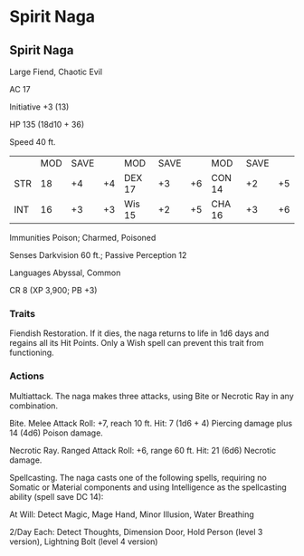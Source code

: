 # Spirit Naga

## Spirit Naga

Large Fiend, Chaotic Evil

AC 17

Initiative +3 (13)

HP 135 (18d10 + 36)

Speed 40 ft.

<table><tr><td></td><td>MOD</td><td>SAVE</td><td></td><td>MOD</td><td>SAVE</td><td></td><td>MOD</td><td>SAVE</td><td></td></tr><tr><td>STR</td><td>18</td><td>+4</td><td>+4</td><td>DEX 17</td><td>+3</td><td>+6</td><td>CON 14</td><td>+2</td><td>+5</td></tr><tr><td>INT</td><td>16</td><td>+3</td><td>+3</td><td>Wis 15</td><td>+2</td><td>+5</td><td>CHA 16</td><td>+3</td><td>+6</td></tr></table>

Immunities Poison; Charmed, Poisoned

Senses Darkvision 60 ft.; Passive Perception 12

Languages Abyssal, Common

CR 8 (XP 3,900; PB +3)

### Traits

Fiendish Restoration. If it dies, the naga returns to life in 1d6 days and regains all its Hit Points. Only a Wish spell can prevent this trait from functioning.

### Actions

Multiattack. The naga makes three attacks, using Bite or Necrotic Ray in any combination.

Bite. Melee Attack Roll: +7, reach 10 ft. Hit: 7 (1d6 + 4) Piercing damage plus 14 (4d6) Poison damage.

Necrotic Ray. Ranged Attack Roll: +6, range 60 ft. Hit: 21 (6d6) Necrotic damage.

Spellcasting. The naga casts one of the following spells, requiring no Somatic or Material components and using Intelligence as the spellcasting ability (spell save DC 14):

At Will: Detect Magic, Mage Hand, Minor Illusion, Water Breathing

2/Day Each: Detect Thoughts, Dimension Door, Hold Person (level 3 version), Lightning Bolt (level 4 version)
